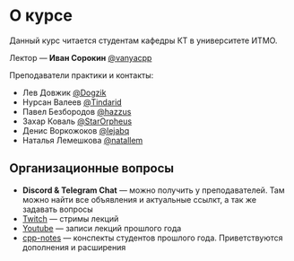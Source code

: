 # О курсе
Данный курс читается студентам кафедры КТ в университете ИТМО.

Лектор —  __Иван Сорокин__ [@vanyacpp](https://t.me/vanyacpp)

Преподаватели практики и контакты:
* Лев Довжик [@Dogzik](https://t.me/Dogzik)
* Нурсан Валеев [@Tindarid](https://t.me/Tindarid)
* Павел Безбородов [@hazzus](https://t.me/hazzus)
* Захар Коваль [@StarOrpheus](https://t.me/StarOrpheus)
* Денис Воркожоков [@lejabq](https://t.me/lejabq)
* Наталья Лемешкова [@natallem](https://t.me/natallem)

## Организационные вопросы
* __Discord & Telegram Chat__ —  можно получить у преподавателей. Там можно найти все объявления и актуальные ссылкт, а так же задавать вопросы 
* [Twitch](https://www.twitch.tv/sorokin_ivan) — стримы лекций
* [Youtube](https://www.youtube.com/playlist?list=PLd7QXkfmSY7a2zw_PVPn7vKs9F9BG6Pd4) — записи лекций прошлого года
* [cpp-notes](https://lejabque.github.io/cpp-notes) — конспекты студентов прошлого года. Приветствуются дополнения и расширения

